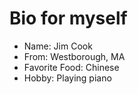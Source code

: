 # Bio for myself
* Name: Jim Cook
* From: Westborough, MA
* Favorite Food: Chinese
* Hobby: Playing piano
